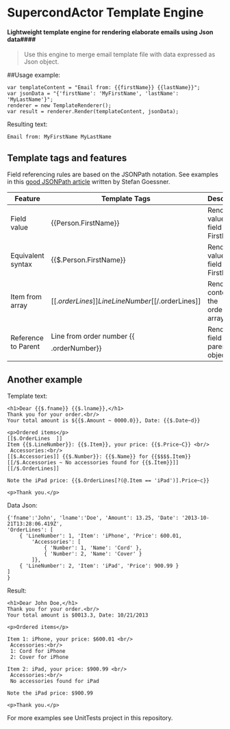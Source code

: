 # SupercondActor Template Engine
#### Lightweight template engine for rendering elaborate emails using Json data####
> Use this engine to merge email template file with data expressed as Json object.

##Usage example:
```
var templateContent = "Email from: {{firstName}} {{lastName}}";
var jsonData = "{'firstName': 'MyFirstName', 'lastName': 'MyLastName'}";
renderer = new TemplateRenderer();
var result = renderer.Render(templateContent, jsonData);
```
Resulting text:
```
Email from: MyFirstName MyLastName
```
## Template tags and features
Field referencing rules are based on the JSONPath notation. See examples in this [good JSONPath article](http://goessner.net/articles/JsonPath/) written by Stefan Goessner.

Feature | Template Tags | Description
------- | ------------- | -----------
Field value | {{Person.FirstName}} | Renders value of the field FirstName
Equivalent syntax | {{$.Person.FirstName}} | Renders value of the field FirstName
Item from array | [[$.orderLines]] Line {{LineNumber}} [[/$.orderLines]] | Renders content of the orderLines array
Reference to Parent | Line from order number {{$$$$.orderNumber}} | Renders field from parent object

## Another example
Template text:
```
<h1>Dear {{$.fname}} {{$.lname}},</h1>
Thank you for your order.<br/>
Your total amount is ${{$.Amount ~ 0000.0}}, Date: {{$.Date~d}}

<p>Ordered items</p>
[[$.OrderLines  ]]
Item {{$.LineNumber}}: {{$.Item}}, your price: {{$.Price~C}} <br/>
 Accessories:<br/>
[[$.Accessories]] {{$.Number}}: {{$.Name}} for {{$$$$.Item}}
[[/$.Accessories ~ No accessories found for {{$.Item}}]][[/$.OrderLines]]

Note the iPad price: {{$.OrderLines[?(@.Item == 'iPad')].Price~c}}

<p>Thank you.</p>
```
Data Json:
```
{'fname':'John', 'lname':'Doe', 'Amount': 13.25, 'Date': '2013-10-21T13:28:06.419Z',
'OrderLines': [
	{ 'LineNumber': 1, 'Item': 'iPhone', 'Price': 600.01,
		'Accessories': [
			{ 'Number': 1, 'Name': 'Cord' },
			{ 'Number': 2, 'Name': 'Cover' }
		]},
	{ 'LineNumber': 2, 'Item': 'iPad', 'Price': 900.99 }
]
}
```
Result:
```
<h1>Dear John Doe,</h1>
Thank you for your order.<br/>
Your total amount is $0013.3, Date: 10/21/2013

<p>Ordered items</p>

Item 1: iPhone, your price: $600.01 <br/>
 Accessories:<br/>
 1: Cord for iPhone
 2: Cover for iPhone

Item 2: iPad, your price: $900.99 <br/>
 Accessories:<br/>
 No accessories found for iPad

Note the iPad price: $900.99

<p>Thank you.</p>
```
For more examples see UnitTests project in this repository.